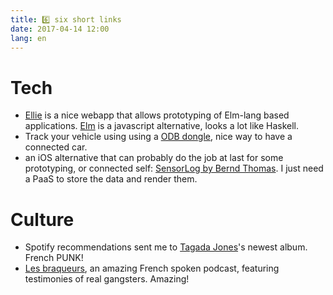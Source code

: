 ```yaml
---
title: 6️⃣ six short links
date: 2017-04-14 12:00
lang: en
---
```


# Tech
- [Ellie](https://ellie-app.com) is a nice webapp that allows prototyping of Elm-lang based applications. [Elm](http://elm-lang.org/) is a javascript alternative, looks a lot like Haskell.
- Track your vehicle using using a [ODB dongle](https://www.munic.io/products), nice way to have a connected car.
- an iOS alternative that can probably do the job at last for some prototyping, or connected self: [SensorLog by Bernd Thomas](https://appsto.re/fr/Thkix.i). I just need a PaaS to store the data and render them.

# Culture

- Spotify recommendations sent me to [Tagada Jones](https://open.spotify.com/album/50uuwku9CNQJBPE26OoaUL)'s newest album. French PUNK!
- [Les braqueurs](http://pca.st/L9zA), an amazing French spoken podcast, featuring testimonies of real gangsters. Amazing!
